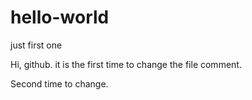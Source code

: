 # hello-world
just first one

Hi, github. it is the first time to change the file comment.

Second time to change.
